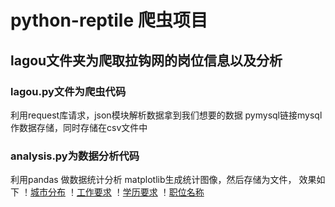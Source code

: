 # python-reptile 爬虫项目
## lagou文件夹为爬取拉钩网的岗位信息以及分析
### lagou.py文件为爬虫代码
利用request库请求，json模块解析数据拿到我们想要的数据
pymysql链接mysql作数据存储，同时存储在csv文件中
### analysis.py为数据分析代码
利用pandas 做数据统计分析
matplotlib生成统计图像，然后存储为文件，
效果如下
！[城市分布](https://github.com/Shatteredxu/python-reptile/blob/master/城市分布.jpg)
！[工作要求](https://github.com/Shatteredxu/python-reptile/blob/master/工作要求.jpg)
！[学历要求](https://github.com/Shatteredxu/python-reptile/blob/master/学历要求.jpg)
！[职位名称](https://github.com/Shatteredxu/python-reptile/blob/master/职位名称.jpg)
